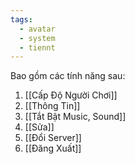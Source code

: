 ```yaml
---
tags:
  - avatar
  - system
  - tiennt
---
```

Bao gồm các tính năng sau:
1. [[Cấp Độ Người Chơi]]
2. [[Thông Tin]]
3. [[Tắt Bật Music, Sound]]
4. [[Sửa]]
5. [[Đổi Server]]
6. [[Đăng Xuất]]
